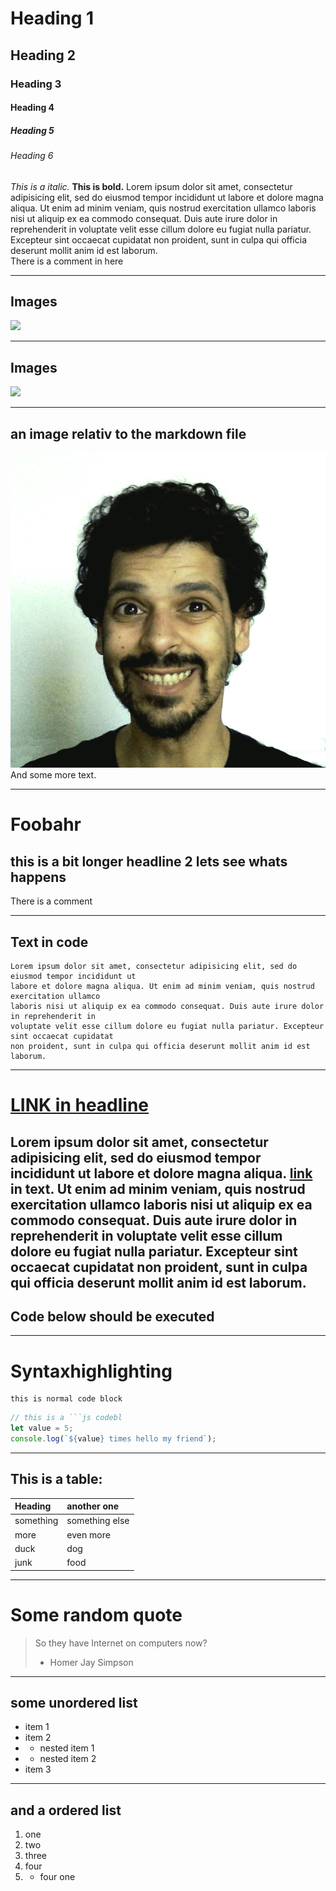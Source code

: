 # Heading 1
## Heading 2
### Heading 3
#### Heading 4
##### Heading 5
###### Heading 6

_This is a italic._ __This is bold.__ Lorem ipsum dolor sit amet, consectetur adipisicing elit, sed do eiusmod tempor incididunt ut labore et dolore magna aliqua. Ut enim ad minim veniam, quis nostrud exercitation ullamco laboris nisi ut aliquip ex ea commodo consequat. Duis aute irure dolor in reprehenderit in voluptate velit esse cillum dolore eu fugiat nulla pariatur. Excepteur sint occaecat cupidatat non proident, sunt in culpa qui officia deserunt mollit anim id est laborum.  
There is a comment in here  
<!-- comment 1 slide 1 -->
<!-- Lorem ipsum dolor sit amet, consectetur adipisicing elit, sed do eiusmod tempor incididunt ut labore et dolore magna aliqua. Ut enim ad minim veniam, quis nostrud exercitation ullamco laboris nisi ut aliquip ex ea commodo consequat. Duis aute irure dolor in reprehenderit in voluptate velit esse cillum dolore eu fugiat nulla pariatur. Excepteur sint occaecat cupidatat non proident, sunt in culpa qui officia deserunt mollit anim id est laborum. -->

---

## Images  

![](http://cdn2-www.dogtime.com/assets/uploads/gallery/30-impossibly-cute-puppies/impossibly-cute-puppy-8.jpg)  

---
## Images  

![](http://i.giphy.com/xTiTnhMOQ4zE0ukz2U.gif)  

---

## an image relativ to the markdown file
![some text](me-fro.png)  
And some more text.  

---

# Foobahr 

## this is a bit longer headline 2 lets see whats happens
There is a comment  

<!--
## comment 1 on slide
Lorem ipsum dolor sit amet, consectetur adipisicing elit, sed do eiusmod tempor incididunt ut labore et dolore magna aliqua. Ut enim ad minim veniam, quis nostrud exercitation ullamco laboris nisi ut aliquip ex ea commodo consequat. Duis aute irure dolor in reprehenderit in voluptate velit esse cillum dolore eu fugiat nulla pariatur. Excepteur sint occaecat cupidatat non proident, sunt in culpa qui officia deserunt mollit anim id est laborum.  

    code?
-->

---

## Text in code  

    Lorem ipsum dolor sit amet, consectetur adipisicing elit, sed do eiusmod tempor incididunt ut
    labore et dolore magna aliqua. Ut enim ad minim veniam, quis nostrud exercitation ullamco
    laboris nisi ut aliquip ex ea commodo consequat. Duis aute irure dolor in reprehenderit in
    voluptate velit esse cillum dolore eu fugiat nulla pariatur. Excepteur sint occaecat cupidatat
    non proident, sunt in culpa qui officia deserunt mollit anim id est laborum.


---

# [LINK in headline](http://example.com)   

Lorem ipsum dolor sit amet, consectetur adipisicing elit, sed do eiusmod tempor incididunt ut labore et dolore magna aliqua. [link](http://example.com) in text. Ut enim ad minim veniam, quis nostrud exercitation ullamco laboris nisi ut aliquip ex ea commodo consequat. Duis aute irure dolor in reprehenderit in voluptate velit esse cillum dolore eu fugiat nulla pariatur. Excepteur sint occaecat cupidatat non proident, sunt in culpa qui officia deserunt mollit anim id est laborum.  
---

## Code below should be executed

<div onload="writeit();">
<script type="text/javascript">
function writeit(){
document.open();
document.write("<h1>writen by JS</h1>");
document.close();
}
</script>
</div>


---

# Syntaxhighlighting  

    this is normal code block

```js
// this is a ```js codebl
let value = 5;
console.log(`${value} times hello my friend`);
```

---

## This is a table:  

| Heading   | another one    |
| :--       | :--            |
| something | something else |
| more      | even more      |
| duck      | dog            |
| junk      | food           |


---

# Some random quote

> So they have Internet on computers now?    
> - Homer Jay Simpson


---

## some unordered list

- item 1
- item 2
- - nested item 1
- - nested item 2
- item 3


---

## and a ordered list

1. one
2. two
3. three
4. four
5. - four one
